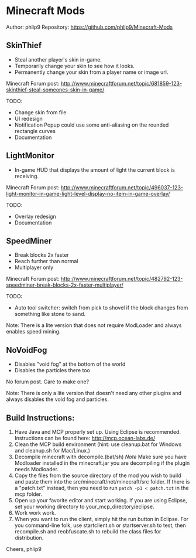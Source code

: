 Minecraft Mods
==============

Author:  phlip9
Repository:  https://github.com/phlip9/Minecraft-Mods


SkinThief
---------
- Steal another player's skin in-game.
- Temporarily change your skin to see how it looks.
- Permanently change your skin from a player name or image url.

Minecraft Forum post: http://www.minecraftforum.net/topic/681859-123-skinthief-steal-someones-skin-in-game/

TODO:
- Change skin from file
- UI redesign
- Notification Popup could use some anti-aliasing on the rounded rectangle curves
- Documentation


LightMonitor
------------
- In-game HUD that displays the amount of light the current block is receiving.

Minecraft Forum post: http://www.minecraftforum.net/topic/496037-123-light-monitor-in-game-light-level-display-no-item-in-game-overlay/

TODO:
- Overlay redesign
- Documentation


SpeedMiner
----------
- Break blocks 2x faster
- Reach further than normal
- Multiplayer only

Minecraft Forum post: http://www.minecraftforum.net/topic/482792-123-speedminer-break-blocks-2x-faster-multiplayer/

TODO:
- Auto tool switcher: switch from pick to shovel if the block changes from something like stone to sand.

Note:  There is a lite version that does not require ModLoader and always enables speed mining.


NoVoidFog
---------
- Disables "void fog" at the bottom of the world
- Disables the particles there too

No forum post.  Care to make one?

Note:  There is only a lite version that doesn't need any other plugins and always disables the void fog and particles.


Build Instructions:
-------------------

1. Have Java and MCP properly set up.  Using Eclipse is recommended. Instructions can be found here: http://mcp.ocean-labs.de/
2. Clean the MCP build environment (hint: use cleanup.bat for Windows and cleanup.sh for Mac/Linux.)
3. Decompile minecraft with decompile.(bat/sh) *Note* Make sure you have Modloader installed in the minecraft.jar you are decompiling if the plugin needs Modloader.
4. Copy the files from the source directory of the mod you wish to build and paste them into the src/minecraft/net/minecraft/src folder.  If there is a "patch.txt" instead, then you need to run `patch -p1 < patch.txt` in the mcp folder.
6. Open up your favorite editor and start working.  If you are using Eclipse, set your working directory to your_mcp_directory/eclipse.
7. Work work work.
8. When you want to run the client, simply hit the run button in Eclipse.  For you command-line folk, use startclient.sh or startserver.sh to test, then recompile.sh and reobfuscate.sh to rebuild the class files for distribution.

Cheers,
phlip9
